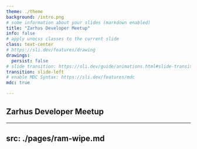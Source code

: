 ```yaml
---
theme: ./theme
background: /intro.png
# some information about your slides (markdown enabled)
title: "Zarhus Developer Meetup"
info: false
# apply unocss classes to the current slide
class: text-center
# https://sli.dev/features/drawing
drawings:
  persist: false
# slide transition: https://sli.dev/guide/animations.html#slide-transitions
transition: slide-left
# enable MDC Syntax: https://sli.dev/features/mdc
mdc: true

---
```


## Zarhus Developer Meetup

---
src: ./pages/ram-wipe.md
---
